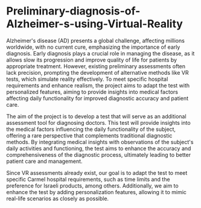 # Preliminary-diagnosis-of-Alzheimer-s-using-Virtual-Reality
Alzheimer's disease (AD) presents a global challenge, affecting millions worldwide, with no current cure, emphasizing the importance of early diagnosis. Early diagnosis plays a crucial role in managing the disease, as it allows slow its progression and improve quality of life for patients by appropriate treatment. However, existing preliminary assessments often lack precision, prompting the development of alternative methods like VR tests, which simulate reality effectively. To meet specific hospital requirements and enhance realism, the project aims to adapt the test with personalized features, aiming to provide insights into medical factors affecting daily functionality for improved diagnostic accuracy and patient care.  

The aim of the project is to develop a test that will serve as an additional assessment tool for diagnosing doctors. This test will provide insights into the medical factors influencing the daily functionality of the subject, offering a rare perspective that complements traditional diagnostic methods. By integrating medical insights with observations of the subject's daily activities and functioning, the test aims to enhance the accuracy and comprehensiveness of the diagnostic process, ultimately leading to better patient care and management. 

Since VR assessments already exist, our goal is to adapt the test to meet specific Carmel hospital requirements, such as time limits and the preference for Israeli products, among others. Additionally, we aim to enhance the test by adding personalization features, allowing it to mimic real-life scenarios as closely as possible. 

